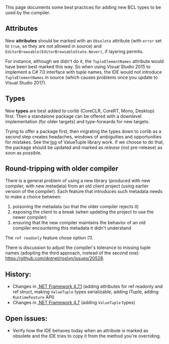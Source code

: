 This page documents some best practices for adding new BCL types to be used by the compiler.

## Attributes

New **attributes** should be marked with an `Obsolete` attribute (with `error` set to `true`, so they are not allowed in source) and `EditorBrowsable(EditorBrowsableState.Never)`, if layering permits. 

For instance, although we didn't do it, the `TupleElementNames` attribute would have been best marked this way. So when using Visual Studio 2015 to implement a C# 7.0 interface with tuple names, the IDE would not introduce `TupleElementNames` in source (which causes problems once you update to Visual Studio 2017).

## Types

New **types** are best added to corlib (CoreCLR, CoreRT, Mono, Desktop) first. Then a standalone package can be offered with a downlevel implementation (for older targets) and type-forwards for new targets.

Trying to offer a package first, then migrating the types down to corlib as a second step creates headaches, windows of ambiguities and opportunities for mistakes. See the [log](https://github.com/dotnet/roslyn/issues/13177) of ValueTuple library work. If we choose to do that, the package should be updated and marked as *release* (not pre-release) as soon as possible.

## Round-tripping with older compiler

There is a general problem of using a new library (produced with new compiler, with new metadata) from an old client project (using earlier version of the compiler). Each feature that introduces such metadata needs to make a choice between:

1. poisoning the metadata (so that the older compiler rejects it)
2. exposing the client to a break (when updating the project to use the newer compiler)
3. ensuring that the new compiler maintains the behavior of an old compiler encountering this metadata it didn't understand

The `ref readonly` feature chose option (1).

There is discussion to adjust the compiler's tolerance to missing tuple names (adopting the third approach, instead of the second one): https://github.com/dotnet/roslyn/issues/20528.

## History:
- Changes in [.NET Framework 4.7.1](https://blogs.msdn.microsoft.com/dotnet/2017/09/28/net-framework-4-7-1-runtime-and-compiler-features/) (adding attributes for ref readonly and ref struct, making `ValueTuple` types serializable, adding ITuple, adding `RuntimeFeature` API)
- Changes in [.NET Framework 4.7](https://blogs.msdn.microsoft.com/dotnet/2017/04/05/announcing-the-net-framework-4-7/) (adding `ValueTuple` types)

## Open issues:
- Verify how the IDE behaves today when an attribute is marked as obsolete and the IDE tries to copy it from the method you're overriding.

